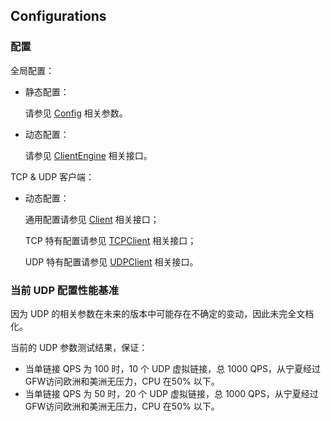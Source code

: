 ## Configurations

### 配置

全局配置：

+ 静态配置：

	请参见 [Config](APIs/Config.md) 相关参数。

+ 动态配置：

	请参见 [ClientEngine](APIs/ClientEngine.md) 相关接口。

TCP & UDP 客户端：

+ 动态配置：

	通用配置请参见 [Client](APIs/Client.md) 相关接口；

	TCP 特有配置请参见 [TCPClient](APIs/TCPClient.md) 相关接口；

	UDP 特有配置请参见 [UDPClient](APIs/UDPClient.md) 相关接口。

### 当前 UDP 配置性能基准

因为 UDP 的相关参数在未来的版本中可能存在不确定的变动，因此未完全文档化。

当前的 UDP 参数测试结果，保证：

* 当单链接 QPS 为 100 时，10 个 UDP 虚拟链接，总 1000 QPS，从宁夏经过GFW访问欧洲和美洲无压力，CPU 在50% 以下。
* 当单链接 QPS 为 50 时，20 个 UDP 虚拟链接，总 1000 QPS，从宁夏经过GFW访问欧洲和美洲无压力，CPU 在50% 以下。
